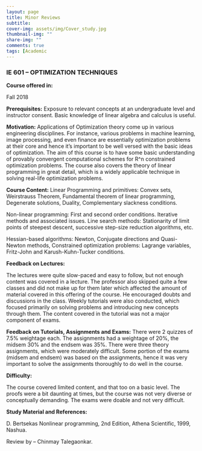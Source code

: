 ```yaml
---
layout: page
title: Minor Reviews
subtitle:
cover-img: assets/img/Cover_study.jpg
thumbnail-img: ""
share-img: ""
comments: true
tags: [Academic
---
```


  
  

### IE 601 – OPTIMIZATION TECHNIQUES

  
  

**Course offered in:**

  
Fall 2018  
  

**Prerequisites:**
 Exposure to relevant concepts at an undergraduate level and instructor consent. Basic knowledge of linear algebra and calculus is useful.

**Motivation:**
 Applications of Optimization theory come up in various engineering disciplines. For instance, various problems in machine learning, image processing, and even finance are essentially optimization problems at their core and hence it’s important to be well versed with the basic ideas of optimization. The aim of this course is to have some basic understanding of provably convergent computational schemes for R^n constrained optimization problems. The course also covers the theory of linear programming in great detail, which is a widely applicable technique in solving real-life optimization problems.


**Course Content:**
 Linear Programming and primitives: Convex sets, Weirstrauss Theorem, Fundamental theorem of linear programming, Degenerate solutions, Duality, Complementary slackness conditions.


Non-linear programming: First and second order conditions. Iterative methods and associated issues. Line search methods: Stationarity of limit points of steepest descent, successive step-size reduction algorithms, etc. 

Hessian-based algorithms: Newton, Conjugate directions and Quasi-Newton methods, Constrained optimization problems: Lagrange variables, Fritz-John and Karush-Kuhn-Tucker conditions. 



**Feedback on Lectures:**

The lectures were quite slow-paced and easy to follow, but not enough content was covered in a lecture. The professor also skipped quite a few classes and did not make up for them later which affected the amount of material covered in this offering of the course. He encouraged doubts and discussions in the class. Weekly tutorials were also conducted, which focused primarily on solving problems and introducing new concepts through them. The content covered in the tutorial was not a major component of exams. 

**Feedback on Tutorials, Assignments and Exams:**
There were 2 quizzes of 7.5% weightage each. The assignments had a weightage of 20%, the midsem 30% and the endsem was 35%. There were three theory assignments, which were moderately difficult. Some portion of the exams (midsem and endsem) was based on the assignments, hence it was very important to solve the assignments thoroughly to do well in the course. 


**Difficulty:**

The course covered limited content, and that too on a basic level. The proofs were a bit daunting at times, but the course was not very diverse or conceptually demanding. The exams were doable and not very difficult. 

**Study Material and References:**

D. Bertsekas Nonlinear programming, 2nd Edition, Athena Scientific, 1999, Nashua.

Review by – Chinmay Talegaonkar.
